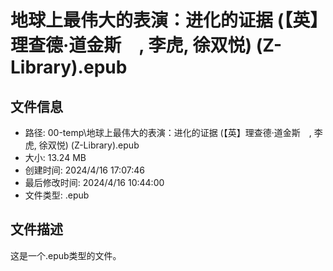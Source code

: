 ﻿# 地球上最伟大的表演：进化的证据 (【英】理查德·道金斯　, 李虎, 徐双悦) (Z-Library).epub

## 文件信息
- 路径: 00-temp\地球上最伟大的表演：进化的证据 (【英】理查德·道金斯　, 李虎, 徐双悦) (Z-Library).epub
- 大小: 13.24 MB
- 创建时间: 2024/4/16 17:07:46
- 最后修改时间: 2024/4/16 10:44:00
- 文件类型: .epub

## 文件描述
这是一个.epub类型的文件。

